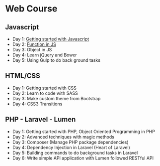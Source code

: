 # Web Course

## Javascript
  - Day 1: [Getting started with Javascript](js/day-1.md)
  - Day 2: [Function in JS](js/day-2.md)
  - Day 3: Object in JS
  - Day 4: Learn jQuery and Bower
  - Day 5: Using Gulp to do back ground tasks

## HTML/CSS
  - Day 1: Getting started with CSS
  - Day 2: Learn to code with SASS
  - Day 3: Make custom theme from Bootstrap
  - Day 4: CSS3 Transitions

## PHP - Laravel - Lumen
  - Day 1: Getting started with PHP, Object Oriented Programming in PHP
  - Day 2: Advanced techniques with magic methods
  - Day 3: Composer (Manage PHP package dependencies)
  - Day 4: Dependency Injection in Laravel (Heart of Laravel)
  - Day 5: Building commands to do background tasks in Laravel
  - Day 6: Write simple API application with Lumen followed RESTful API
